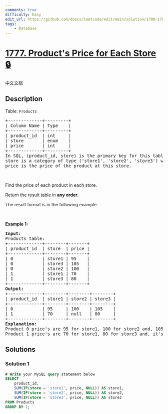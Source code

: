 ```yaml
---
comments: true
difficulty: Easy
edit_url: https://github.com/doocs/leetcode/edit/main/solution/1700-1799/1777.Product%27s%20Price%20for%20Each%20Store/README_EN.md
tags:
    - Database
---
```


<!-- problem:start -->

# [1777. Product's Price for Each Store 🔒](https://leetcode.com/problems/products-price-for-each-store)

[中文文档](/solution/1700-1799/1777.Product%27s%20Price%20for%20Each%20Store/README.md)

## Description

<p>Table: <code>Products</code></p>

<pre>
+-------------+---------+
| Column Name | Type    |
+-------------+---------+
| product_id  | int     |
| store       | enum    |
| price       | int     |
+-------------+---------+
In SQL, (product_id, store) is the primary key for this table.
store is a category of type (&#39;store1&#39;, &#39;store2&#39;, &#39;store3&#39;) where each represents the store this product is available at.
price is the price of the product at this store.
</pre>

<p>&nbsp;</p>

<p>Find the price of each product in each store.</p>

<p>Return the result table in <strong>any order</strong>.</p>

<p>The result format is in the following example.</p>

<p>&nbsp;</p>
<p><strong class="example">Example 1:</strong></p>

<pre>
<strong>Input:</strong> 
Products table:
+-------------+--------+-------+
| product_id  | store  | price |
+-------------+--------+-------+
| 0           | store1 | 95    |
| 0           | store3 | 105   |
| 0           | store2 | 100   |
| 1           | store1 | 70    |
| 1           | store3 | 80    |
+-------------+--------+-------+
<strong>Output:</strong> 
+-------------+--------+--------+--------+
| product_id  | store1 | store2 | store3 |
+-------------+--------+--------+--------+
| 0           | 95     | 100    | 105    |
| 1           | 70     | null   | 80     |
+-------------+--------+--------+--------+
<strong>Explanation:</strong> 
Product 0 price&#39;s are 95 for store1, 100 for store2 and, 105 for store3.
Product 1 price&#39;s are 70 for store1, 80 for store3 and, it&#39;s not sold in store2.
</pre>

## Solutions

<!-- solution:start -->

### Solution 1

<!-- tabs:start -->

```sql
# Write your MySQL query statement below
SELECT
    product_id,
    SUM(IF(store = 'store1', price, NULL)) AS store1,
    SUM(IF(store = 'store2', price, NULL)) AS store2,
    SUM(IF(store = 'store3', price, NULL)) AS store3
FROM Products
GROUP BY 1;
```

<!-- tabs:end -->

<!-- solution:end -->

<!-- problem:end -->

